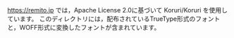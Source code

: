 https://remito.jp では，Apache License 2.0に基づいて Koruri/Koruri を使用しています。
このディレクトリには，配布されているTrueType形式のフォントと，WOFF形式に変換したフォントが含まれています。
